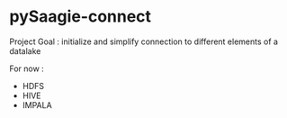 # pySaagie-connect

Project Goal : initialize and simplify connection to different elements of a datalake

For now :

- HDFS
- HIVE
- IMPALA
